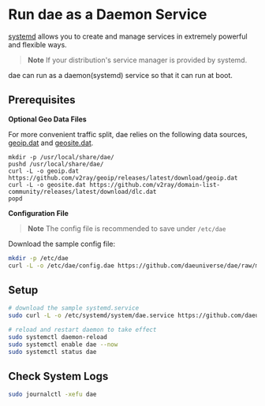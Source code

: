 # Run dae as a Daemon Service

[systemd](https://wiki.debian.org/systemd) allows you to create and manage services in extremely powerful and flexible ways.

> **Note**
> If your distribution's service manager is provided by systemd.

dae can run as a daemon(systemd) service so that it can run at boot.

## Prerequisites

**Optional Geo Data Files**

For more convenient traffic split, dae relies on the following data sources, [geoip.dat](https://github.com/v2ray/geoip/releases/latest) and [geosite.dat](https://github.com/v2fly/domain-list-community/releases/latest).

```shell
mkdir -p /usr/local/share/dae/
pushd /usr/local/share/dae/
curl -L -o geoip.dat https://github.com/v2ray/geoip/releases/latest/download/geoip.dat
curl -L -o geosite.dat https://github.com/v2ray/domain-list-community/releases/latest/download/dlc.dat
popd
```

**Configuration File**

> **Note**
> The config file is recommended to save under `/etc/dae`

Download the sample config file:

```bash
mkdir -p /etc/dae
curl -L -o /etc/dae/config.dae https://github.com/daeuniverse/dae/raw/main/example.dae
```

## Setup

```bash
# download the sample systemd.service
sudo curl -L -o /etc/systemd/system/dae.service https://github.com/daeuniverse/dae/raw/main/install/dae.service

# reload and restart daemon to take effect
sudo systemctl daemon-reload
sudo systemctl enable dae --now
sudo systemctl status dae
```

## Check System Logs

```bash
sudo journalctl -xefu dae
```
